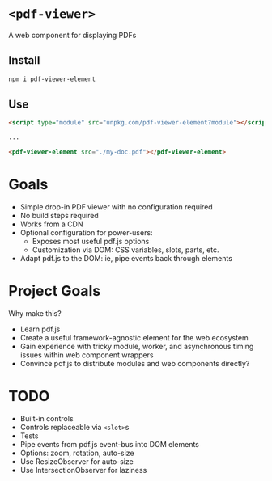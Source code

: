 # `<pdf-viewer>`

A web component for displaying PDFs

## Install

```sh
npm i pdf-viewer-element
```

## Use

```html
<script type="module" src="unpkg.com/pdf-viewer-element?module"></script>

...

<pdf-viewer-element src="./my-doc.pdf"></pdf-viewer-element>
```

# Goals

* Simple drop-in PDF viewer with no configuration required
* No build steps required
* Works from a CDN
* Optional configuration for power-users:
  * Exposes most useful pdf.js options
  * Customization via DOM: CSS variables, slots, parts, etc.
* Adapt pdf.js to the DOM: ie, pipe events back through elements

# Project Goals

Why make this?

* Learn pdf.js
* Create a useful framework-agnostic element for the web ecosystem
* Gain experience with tricky module, worker, and asynchronous timing issues within web component wrappers
* Convince pdf.js to distribute modules and web components directly?

# TODO

* Built-in controls
* Controls replaceable via `<slot>`s
* Tests
* Pipe events from pdf.js event-bus into DOM elements
* Options: zoom, rotation, auto-size
* Use ResizeObserver for auto-size
* Use IntersectionObserver for laziness
